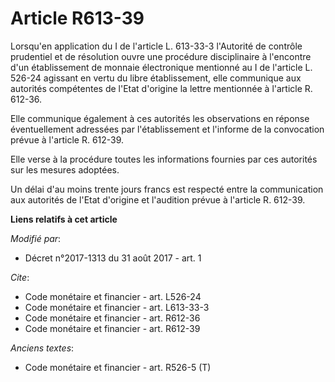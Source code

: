 # Article R613-39

Lorsqu'en application du I de l'article L. 613-33-3 l'Autorité de contrôle prudentiel et de résolution ouvre une procédure
disciplinaire à l'encontre d'un établissement de monnaie électronique mentionné au I de l'article L. 526-24 agissant en vertu
du libre établissement, elle communique aux autorités compétentes de l'Etat d'origine la lettre mentionnée à l'article R.
612-36. 

Elle communique également à ces autorités les observations en réponse éventuellement adressées par l'établissement et
l'informe de la convocation prévue à l'article R. 612-39. 

Elle verse à la procédure toutes les informations fournies par ces autorités sur les mesures adoptées. 

Un délai d'au moins trente jours francs est respecté entre la communication aux autorités de l'Etat d'origine et l'audition
prévue à l'article R. 612-39.

**Liens relatifs à cet article**

_Modifié par_:

  - Décret n°2017-1313 du 31 août 2017 - art. 1

_Cite_:

  - Code monétaire et financier - art. L526-24
  - Code monétaire et financier - art. L613-33-3
  - Code monétaire et financier - art. R612-36
  - Code monétaire et financier - art. R612-39

_Anciens textes_:

  - Code monétaire et financier - art. R526-5 (T)
